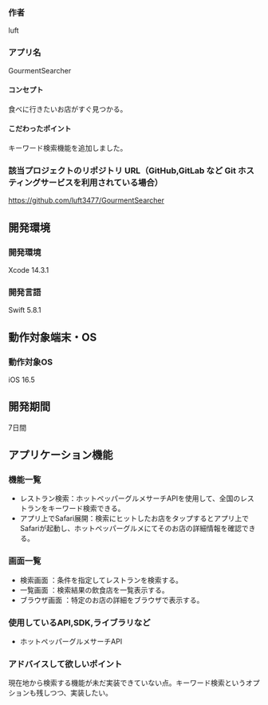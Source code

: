 ### 作者
luft
### アプリ名
GourmentSearcher

#### コンセプト
食べに行きたいお店がすぐ見つかる。

#### こだわったポイント
キーワード検索機能を追加しました。


### 該当プロジェクトのリポジトリ URL（GitHub,GitLab など Git ホスティングサービスを利用されている場合）
https://github.com/luft3477/GourmentSearcher

## 開発環境
### 開発環境
Xcode 14.3.1

### 開発言語
Swift 5.8.1

## 動作対象端末・OS
### 動作対象OS
iOS 16.5

## 開発期間
7日間

## アプリケーション機能

### 機能一覧
- レストラン検索：ホットペッパーグルメサーチAPIを使用して、全国のレストランをキーワード検索できる。
- アプリ上でSafari展開：検索にヒットしたお店をタップするとアプリ上でSafariが起動し、ホットペッパーグルメにてそのお店の詳細情報を確認できる。

### 画面一覧
- 検索画面 ：条件を指定してレストランを検索する。
- 一覧画面 ：検索結果の飲食店を一覧表示する。
- ブラウザ画面 ：特定のお店の詳細をブラウザで表示する。

### 使用しているAPI,SDK,ライブラリなど
- ホットペッパーグルメサーチAPI

### アドバイスして欲しいポイント
現在地から検索する機能が未だ実装できていない点。キーワード検索というオプションも残しつつ、実装したい。
